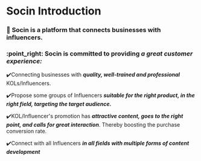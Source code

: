 # Socin Introduction

### :bookmark: **Socin is a platform that connects businesses with influencers.**

### :point\_right: **Socin** is committed to providing _**a great customer experience:**_

&#x20;   ✔️Connecting businesses with _**quality, well-trained and professional**_ KOLs/Influencers.

&#x20;   ✔️Propose some groups of Influencers _**suitable for the right product, in the right field, targeting the target audience.**_

&#x20;   ✔️KOL/Influencer's promotion has _**attractive content, goes to the right point, and calls for great interaction**_. Thereby boosting the purchase conversion rate.

&#x20;   ✔️Connect with all Influencers _**in all fields with multiple forms of content development**_
